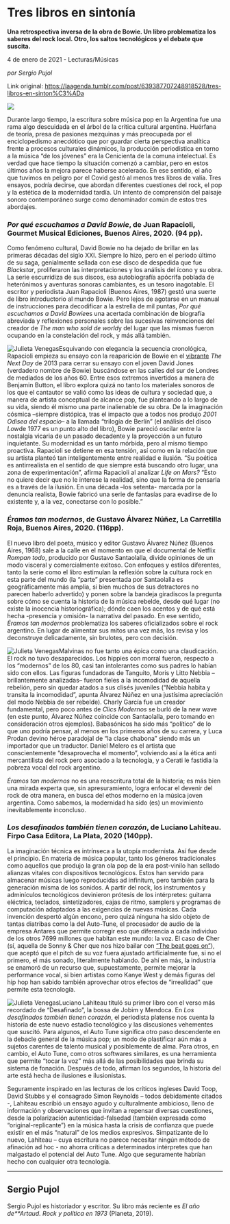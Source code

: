 # Tres libros en sintonía

**Una retrospectiva inversa de la obra de Bowie. Un libro problematiza los saberes del rock local. Otro, los saltos tecnológicos y el debate que suscita.**

4 de enero de 2021 - Lecturas/Músicas

_por Sergio Pujol_

Link original: https://laagenda.tumblr.com/post/639387707248918528/tres-libros-en-sinton%C3%ADa

![](https://64.media.tumblr.com/3eba464ec5d36e1c80d4dc2995a992c9/fa4e588a1bb363a8-b9/s500x750/3073bad80e5baa3e2c0de26a55fd693bc0849063.png)   





Durante largo tiempo, la escritura sobre música pop en la Argentina fue una rama algo descuidada en el árbol de la crítica cultural argentina. Huérfana de teoría, presa de pasiones mezquinas y más preocupada por el enciclopedismo anecdótico que por guardar cierta perspectiva analítica frente a procesos culturales dinámicos, la producción periodística en torno a la música “de los jóvenes” era la Cenicienta de la comuna intelectual. Es verdad que hace tiempo la situación comenzó a cambiar, pero en estos últimos años la mejora parece haberse acelerado. En ese sentido, el año que tuvimos en peligro por el Covid gestó al menos tres libros de valía. Tres ensayos, podría decirse, que abordan diferentes cuestiones del rock, el pop y la estética de la modernidad tardía. Un intento de comprensión del paisaje sonoro contemporáneo surge como denominador común de estos tres abordajes.

  


### *Por qué escuchamos a David Bowie*, de Juan Rapacioli, Gourmet Musical Ediciones, Buenos Aires, 2020. (94 pp).

Como fenómeno cultural, David Bowie no ha dejado de brillar en las primeras décadas del siglo XXI. Siempre lo hizo, pero en el período último de su saga, genialmente sellada con ese disco de despedida que fue *Blackstar*, proliferaron las interpretaciones y los análisis del ícono y su obra. La serie escurridiza de sus discos, esa autobiografía apócrifa poblada de heterónimos y aventuras sonoras cambiantes, es un tesoro inagotable. El escritor y periodista Juan Rapacioli (Buenos Aires, 1987) gestó una suerte de libro introductorio al mundo Bowie. Pero lejos de agotarse en un manual de instrucciones para decodificar a la estrella de mil puntas, *Por qué escuchamos a David Bowie*es una acertada combinación de biografía abreviada y reflexiones personales sobre las sucesivas reinvenciones del creador de *The man who sold de world*y del lugar que las mismas fueron ocupando en la constelación del rock, y más allá también. 

![Julieta Venegas](https://64.media.tumblr.com/b1259b60dbd76698741e6ad57f158671/fa4e588a1bb363a8-9d/s250x400/d63f9d2ca6961666d4ff3ee752edbdfb05d906fa.jpg)Esquivando con elegancia la secuencia cronológica, Rapacioli empieza su ensayo con la reaparición de Bowie en el [vibrante](https://www.youtube.com/watch?v=LM4xRkcmbt0) *The Next Day* de 2013 para cerrar su ensayo con el joven David Jones (verdadero nombre de Bowie) buscándose en las calles del sur de Londres de mediados de los años 60. Entre esos extremos invertidos a manera de Benjamin Button, el libro explora quizá no tanto los materiales sonoros de los que el cantautor se valió como las ideas de cultura y sociedad que, a manera de artista conceptual de alcance pop, fue planteando a lo largo de su vida, siendo él mismo una parte inalienable de su obra. De la imaginación cósmica –siempre distópica, tras el impacto que a todos nos produjo *2001 Odisea del espacio*– a la llamada “trilogía de Berlín” (el análisis del disco *Low*de 1977 es un punto alto del libro), Bowie pareció oscilar entre la nostalgia vicaria de un pasado decadente y la proyección a un futuro inquietante. Su modernidad es un tanto mórbida, pero al mismo tiempo proactiva. Rapacioli se detiene en esa tensión, así como en la relación que su artista planteó tan inteligentemente entre realidad e ilusión. “Su poética es antirrealista en el sentido de que siempre está buscando otro lugar, una zona de experimentación”, afirma Rapacioli al analizar *Life on Mars?* “Esto no quiere decir que no le interese la realidad, sino que la forma de pensarla es a través de la ilusión. En una década –los setenta- marcada por la denuncia realista, Bowie fabricó una serie de fantasías para evadirse de lo existente y, a la vez, conectarse con lo posible.”

  


### *Éramos tan modernos*, de Gustavo Álvarez Núñez, La Carretilla Roja, Buenos Aires, 2020. (116pp).

El nuevo libro del poeta, músico y editor Gustavo Álvarez Núñez (Buenos Aires, 1968) sale a la calle en el momento en que el documental de Netflix *Rompan todo*, producido por Gustavo Santaolalla, divide opiniones de un modo visceral y comercialmente exitoso. Con enfoques y estilos diferentes, tanto la serie como el libro estimulan la reflexión sobre la cultura rock en esta parte del mundo (la “parte” presentada por Santaolalla es geográficamente más amplia, si bien muchos de sus detractores no parecen haberlo advertido) y ponen sobre la bandeja giradiscos la pregunta sobre cómo se cuenta la historia de la música rebelde, desde qué lugar (no existe la inocencia historiográfica); dónde caen los acentos y de qué está hecha -presencia y omisión- la narrativa del pasado. En ese sentido, *Éramos tan modernos* problematiza los saberes oficializados sobre el rock argentino. En lugar de alimentar sus mitos una vez más, los revisa y los deconstruye delicadamente, sin brulotes, pero con decisión. 

![Julieta Venegas](https://64.media.tumblr.com/aa5bc098748f5252dad6a5c2fcb8db51/fa4e588a1bb363a8-a7/s250x400/901e0fb1dedc57b8035e36f1b046bb170bf97292.jpg)Malvinas no fue tanto una épica como una claudicación. El rock no tuvo desaparecidos. Los hippies con morral fueron, respecto a los “modernos” de los 80, casi tan intolerantes como sus padres lo habían sido con ellos. Las figuras fundadoras de Tanguito, Moris y Litto Nebbia –brillantemente analizadas– fueron fieles a la incomodidad de aquella rebelión, pero sin quedar atados a sus clisés juveniles (“Nebbia habita y transita la incomodidad”, apunta Álvarez Núñez en una justísima apreciación del modo Nebbia de ser rebelde). Charly García fue un creador fundamental, pero poco antes de *Clics Modernos* se burló de la new wave (en este punto, Álvarez Núñez coincide con Santaolalla, pero tomando en consideración otros ejemplos). Babasónicos ha sido más “político” de lo que uno podría pensar, al menos en los primeros años de su carrera, y Luca Prodan devino héroe paradojal de “la clase chabona” siendo más un importador que un traductor. Daniel Melero es el artista que conscientemente “desaprovecha el momento”, volviendo así a la ética anti mercantilista del rock pero asociado a la tecnología, y a Cerati le fastidia la pobreza vocal del rock argentino. 

*Éramos tan modernos* no es una reescritura total de la historia; es más bien una mirada experta que, sin apresuramiento, logra enfocar el devenir del rock de otra manera, en busca del ethos moderno en la música joven argentina. Como sabemos, la modernidad ha sido (es) un movimiento inevitablemente inconcluso.  

  


### *Los desafinados también tienen corazón*, de Luciano Lahiteau. Firpo Casa Editora, La Plata, 2020 (140pp).

La imaginación técnica es intrínseca a la utopía modernista. Así fue desde el principio. En materia de música popular, tanto los géneros tradicionales como aquellos que produjo la gran ola pop de la era post-vinilo han sellado alianzas vitales con dispositivos tecnológicos. Estos han servido para almacenar músicas luego reproducidas ad infinitum, pero también para la generación misma de los sonidos.  A partir del rock, los instrumentos y adminículos tecnológicos devinieron prótesis de los intérpretes: guitarra eléctrica, teclados, sintetizadores, cajas de ritmo, samplers y programas de computación adaptados a las exigencias de nuevas músicas. Cada invención despertó algún encono, pero quizá ninguna  ha sido objeto de tantas diatribas como la del Auto-Tune, el procesador de audio de la empresa Antares que permite corregir eso que diferencia a cada individuo de los otros 7699 millones que habitan este mundo: la voz. El caso de Cher (sí, aquella de Sonny & Cher que nos hizo bailar con [“The beat goes on”](https://www.youtube.com/watch?v=bS3O5zg290k)), que aceptó que el pitch de su voz fuera ajustado artificialmente fue, si no el primero, el más sonado, literalmente hablando. De ahí en más, la industria se enamoró de un recurso que, supuestamente, permite mejorar la performance vocal, si bien artistas como Kanye West y demás figuras del hip hop han sabido también aprovechar otros efectos de “irrealidad” que permite esta tecnología. 

![Julieta Venegas](https://64.media.tumblr.com/748c3efdd2ef7a95859d01570cc6d0e9/fa4e588a1bb363a8-b9/s250x400/2fceada67b484f1bf45100cc3f0f81863b184621.jpg)Luciano Lahiteau tituló su primer libro con el verso más recordado de “Desafinado”, la bossa de Jobim y Mendoca. En *Los desafinados también tienen corazón*, el periodista platense nos cuenta la historia de este nuevo estadio tecnológico y las discusiones vehementes que suscitó. Para algunos, el Auto Tune significa otro paso descendente en la debacle general de la música pop; un modo de plastificar aún más a sujetos carentes de talento musical y posiblemente de alma. Para otros, en cambio, el Auto Tune, como otros softwares similares, es una herramienta que permite “tocar la voz” más allá de las posibilidades que brinda su sistema de fonación. Después de todo, afirman los segundos, la historia del arte está hecha de ilusiones e ilusionistas. 

Seguramente inspirado en las lecturas de los críticos ingleses David Toop, David Stubbs y el consagrado Simon Reynolds – todos debidamente citados -, Lahiteau escribió un ensayo agudo y culturalmente ambicioso, lleno de información y observaciones que invitan a repensar diversas cuestiones, desde la polarización autenticidad-falsedad (también expresada como “original-replicante”) en la música hasta la crisis de confianza que puede existir en el más “natural” de los medios expresivos. Simpatizante de lo nuevo, Lahiteau – cuya escritura no parece necesitar ningún método de afinación ad hoc - no ahorra críticas a determinados intérpretes que han malgastado el potencial del Auto Tune. Algo que seguramente habrían hecho con cualquier otra tecnología. 



---

 Sergio Pujol
-------------

 Sergio Pujol es historiador y escritor. Su libro más reciente es *El año de**Artaud. Rock y política en 1973* (Planeta, 2019).

